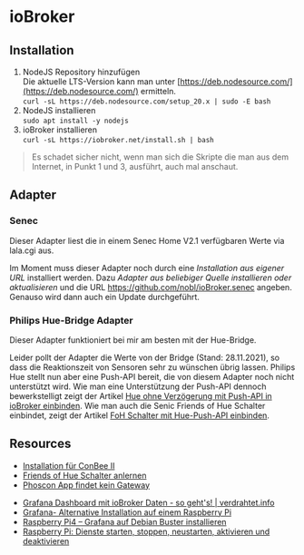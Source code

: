 # ioBroker

## Installation

1. NodeJS Repository hinzufügen\
   Die aktuelle LTS-Version kann man unter [https://deb.nodesource.com/](https://deb.nodesource.com/) ermitteln.\
   ``curl -sL https://deb.nodesource.com/setup_20.x | sudo -E bash``
3. NodeJS installieren  
   ``sudo apt install -y nodejs``
4. ioBroker installieren  
   ``curl -sL https://iobroker.net/install.sh | bash``

> Es schadet sicher nicht, wenn man sich die Skripte die man aus dem Internet, in Punkt 1 und 3, ausführt, auch mal anschaut.

## Adapter

### Senec
Dieser Adapter liest die in einem Senec Home V2.1 verfügbaren Werte via lala.cgi aus.

Im Moment muss dieser Adapter noch durch eine _Installation aus eigener URL_ installiert werden. Dazu _Adapter aus beliebiger Quelle installieren oder aktualisieren_ und die URL https://github.com/nobl/ioBroker.senec angeben. Genauso wird dann auch ein Update durchgeführt.

### Philips Hue-Bridge Adapter
Dieser Adapter funktioniert bei mir am besten mit der Hue-Bridge.

Leider pollt der Adapter die Werte von der Bridge (Stand: 28.11.2021), so dass die Reaktionszeit von Sensoren sehr zu wünschen übrig lassen. Philips Hue stellt nun aber eine Push-API bereit, die von diesem Adapter noch nicht unterstützt wird. Wie man eine Unterstützung der Push-API dennoch bewerkstelligt zeigt der Artikel [Hue ohne Verzögerung mit Push-API in ioBroker einbinden](https://www.smarthomejetzt.de/hue-bewegungsmelder-und-lampen-ohne-verzoegerung-mit-hue-push-api-in-iobroker-einbinden/). Wie man auch die Senic Friends of Hue Schalter einbindet, zeigt der Artikel [FoH Schalter mit Hue-Push-API einbinden](https://www.smarthomejetzt.de/senic-friends-of-hue-wand-smart-switch-schalter-mit-hue-push-api-script-aus-iobroker-forum/).

## Resources

- [Installation für ConBee II](https://phoscon.de/de/conbee/install)
- [Friends of Hue Schalter anlernen](https://phoscon.de/en/support#pairing-friends-of-hue-switch)
- [Phoscon App findet kein Gateway](https://forum.iobroker.net/topic/26130/phoscon-app-findet-gateway-nicht/7)


* [Grafana Dashboard mit ioBroker Daten - so geht's! | verdrahtet.info](https://www.youtube.com/watch?v=bZLXVjUJJ4Q)
* [Grafana- Alternative Installation auf einem Raspberry Pi](https://www.smarthome-tricks.de/influxdb/1-4-grafana-alternative-installation-auf-einem-raspberry-pi/)
* [Raspberry Pi4 – Grafana auf Debian Buster installieren](https://tpolo.de/raspberry-pi4-grafana-debian-buster-installieren)
* [Raspberry Pi: Dienste starten, stoppen, neustarten, aktivieren und deaktivieren](https://www.elektronik-kompendium.de/sites/raspberry-pi/2002211.htm)
